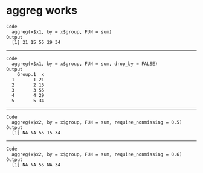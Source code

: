 # aggreg works

    Code
      aggreg(x$x1, by = x$group, FUN = sum)
    Output
      [1] 21 15 55 29 34

---

    Code
      aggreg(x$x1, by = x$group, FUN = sum, drop_by = FALSE)
    Output
        Group.1  x
      1       1 21
      2       2 15
      3       3 55
      4       4 29
      5       5 34

---

    Code
      aggreg(x$x2, by = x$group, FUN = sum, require_nonmissing = 0.5)
    Output
      [1] NA NA 55 15 34

---

    Code
      aggreg(x$x2, by = x$group, FUN = sum, require_nonmissing = 0.6)
    Output
      [1] NA NA 55 NA 34

